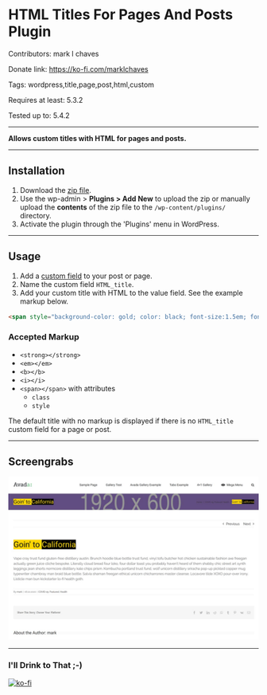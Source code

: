 # HTML Titles For Pages And Posts Plugin

Contributors: mark l chaves

Donate link: https://ko-fi.com/marklchaves

Tags: wordpress,title,page,post,html,custom

Requires at least: 5.3.2

Tested up to: 5.4.2

---

**Allows custom titles with HTML for pages and posts.**

---

## Installation

1. Download the [zip file](https://github.com/marklchaves/html-titles-for-pages-and-posts/blob/master/html-titles-for-pages-and-posts.zip). 
1. Use the wp-admin > **Plugins > Add New** to upload the zip or manually upload the **contents** of the zip file to the `/wp-content/plugins/` directory.
1. Activate the plugin through the 'Plugins' menu in WordPress. 

---

## Usage

1. Add a [custom field](https://wordpress.org/support/article/custom-fields/) to your post or page.
1. Name the custom field `HTML_title`.
1. Add your custom title with HTML to the value field. See the example markup below.

```html
<span style="background-color: gold; color: black; font-size:1.5em; font-weight:500;">Goin' to </span><span style="background-color: black; color: gold; font-size:1.5em; font-weight:500;">California</span>
```

### Accepted Markup

- `<strong></strong>`
- `<em></em>`     
- `<b></b>`      
- `<i></i>`      
- `<span></span>` with attributes
    - `class` 
    - `style` 

The default title with no markup is displayed if there is no `HTML_title` custom field for a page or post.

---

## Screengrabs

![Example result](https://raw.githubusercontent.com/marklchaves/html-titles-for-pages-and-posts/master/screengrabs/html-titles-for-pages-and-posts-screengrab-1280w.jpg "Example result")

---

### I'll Drink to That ;-)

[![ko-fi](https://www.ko-fi.com/img/githubbutton_sm.svg)](https://ko-fi.com/D1D7YARD)
